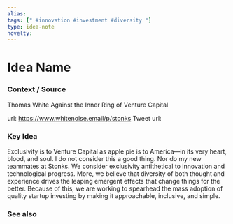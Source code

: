```yaml
---
alias: 
tags: [" #innovation #investment #diversity "]
type: idea-note
novelty: 
---
```

# Idea Name

### Context / Source
Thomas White
Against the Inner Ring of Venture Capital

url: https://www.whitenoise.email/p/stonks
Tweet url: 

### Key Idea

Exclusivity is to Venture Capital as apple pie is to America—in its very heart, blood, and soul. I do not consider this a good thing. Nor do my new teammates at Stonks. We consider exclusivity antithetical to innovation and technological progress. More, we believe that diversity of both thought and experience drives the leaping emergent effects that change things for the better. Because of this, we are working to spearhead the mass adoption of quality startup investing by making it approachable, inclusive, and simple.

### See also
